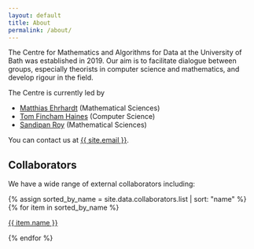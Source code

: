 ```yaml
---
layout: default
title: About
permalink: /about/
---
```


The Centre for Mathematics and Algorithms for Data at the University of Bath was established in 2019. Our aim is to facilitate dialogue between groups, especially theorists in computer science and mathematics, and develop rigour in the field. 

The Centre is currently led by

- [Matthias Ehrhardt](https://mehrhardt.github.io/) (Mathematical Sciences)
- [Tom Fincham Haines](https://thaines.com/) (Computer Science)
- [Sandipan Roy](https://roysandipan.github.io/) (Mathematical Sciences)

You can contact us at    <a href="mailto:{{ site.email }}">{{ site.email }}</a>.


## Collaborators

We have a wide range of external collaborators including:

<div class="row no-gutters pt-2"><!-- no-gutters mx-auto">-->
{% assign sorted_by_name = site.data.collaborators.list | sort: "name" %}
{% for item in sorted_by_name %}
<div class="mb-1 pl-2 pr-2 mx-auto mx-sm-left col-xs-auto">
	<p><a class="btn btn-secondary" role="button" href="{{ item.url }}">{{ item.name }}</a></p>
</div>
{% endfor %}
</div>